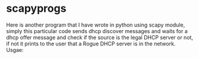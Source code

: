 scapyprogs
==========

Here is another program that I have wrote in python using scapy module, simply
this particular code sends dhcp discover messages and waits for a dhcp offer message
and check if the source is the legal DHCP server or not, if not it prints to the user
that a Rogue DHCP server is in the network.
Usgae:
  

